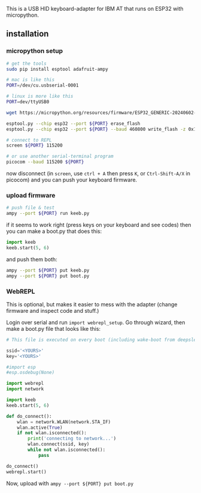 This is a USB HID keyboard-adapter for IBM AT that runs on ESP32 with micropython.

## installation

### micropython setup

```sh
# get the tools
sudo pip install esptool adafruit-ampy

# mac is like this
PORT=/dev/cu.usbserial-0001

# linux is more like this
PORT=dev/ttyUSB0

wget https://micropython.org/resources/firmware/ESP32_GENERIC-20240602-v1.23.0.bin

esptool.py --chip esp32 --port ${PORT} erase_flash
esptool.py --chip esp32 --port ${PORT} --baud 460800 write_flash -z 0x1000 ESP32_GENERIC-20240602-v1.23.0.bin

# connect to REPL
screen ${PORT} 115200

# or use another serial-terminal program
picocom --baud 115200 ${PORT}
```

now disconnect (in `screen`, use `ctrl + A` then press `K`, or `Ctrl-Shift-A/X` in picocom) and you can push your keyboard firmware.

### upload firmware


```sh
# push file & test
ampy --port ${PORT} run keeb.py
```

if it seems to work right (press keys on your keyboard and see codes) then you can make a boot.py that does this:

```py
import keeb
keeb.start(5, 6)
```

and push them both:

```sh
ampy --port ${PORT} put keeb.py
ampy --port ${PORT} put boot.py
```

### WebREPL

This is optional, but makes it easier to mess with the adapter (change firmware and inspect code and stuff.)


Login over serial and run `import webrepl_setup`. Go through wizard, then make a boot.py file that looks like this: 
```py
# This file is executed on every boot (including wake-boot from deepsleep)

ssid='<YOURS>'
key='<YOURS>'

#import esp
#esp.osdebug(None)

import webrepl
import network

import keeb
keeb.start(5, 6)

def do_connect():
    wlan = network.WLAN(network.STA_IF)
    wlan.active(True)
    if not wlan.isconnected():
        print('connecting to network...')
        wlan.connect(ssid, key)
        while not wlan.isconnected():
            pass

do_connect()
webrepl.start()
```

Now, upload with `ampy --port ${PORT} put boot.py`
